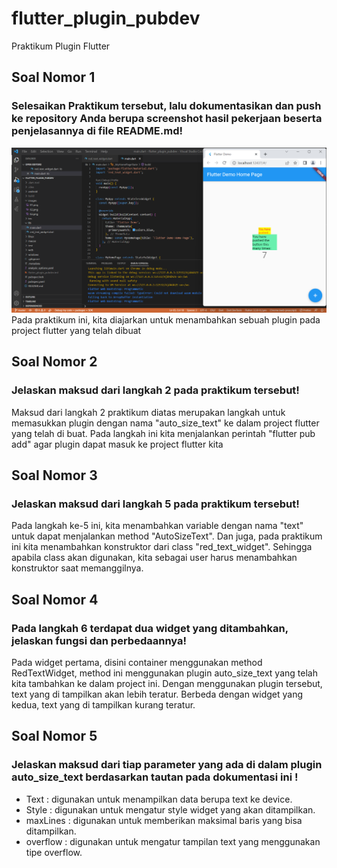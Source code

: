 # flutter_plugin_pubdev

Praktikum Plugin Flutter

## Soal Nomor 1
### Selesaikan Praktikum tersebut, lalu dokumentasikan dan push ke repository Anda berupa screenshot hasil pekerjaan beserta penjelasannya di file README.md!

![Screenshot startup_namer](images/04.png)
Pada praktikum ini, kita diajarkan untuk menambahkan sebuah plugin pada project flutter yang telah dibuat

## Soal Nomor 2
### Jelaskan maksud dari langkah 2 pada praktikum tersebut!
Maksud dari langkah 2 praktikum diatas merupakan langkah untuk memasukkan plugin dengan nama "auto_size_text" ke dalam project flutter yang telah di buat. Pada langkah ini kita menjalankan perintah "flutter pub add" agar plugin dapat masuk ke project flutter kita

## Soal Nomor 3
### Jelaskan maksud dari langkah 5 pada praktikum tersebut!
Pada langkah ke-5 ini, kita menambahkan variable dengan nama "text" untuk dapat menjalankan method "AutoSizeText". Dan juga, pada praktikum ini kita menambahkan konstruktor dari class "red_text_widget". Sehingga apabila class akan digunakan, kita sebagai user harus menambahkan konstruktor saat memanggilnya.

## Soal Nomor 4
### Pada langkah 6 terdapat dua widget yang ditambahkan, jelaskan fungsi dan perbedaannya!
Pada widget pertama, disini container menggunakan method RedTextWidget, method ini menggunakan plugin auto_size_text yang telah kita tambahkan ke dalam project ini. Dengan menggunakan plugin tersebut, text yang di tampilkan akan lebih teratur. Berbeda dengan widget yang kedua, text yang di tampilkan kurang teratur.

## Soal Nomor 5
### Jelaskan maksud dari tiap parameter yang ada di dalam plugin auto_size_text berdasarkan tautan pada dokumentasi ini !
- Text : digunakan untuk menampilkan data berupa text ke device.
- Style : digunakan untuk mengatur style widget yang akan ditampilkan.
- maxLines : digunakan untuk memberikan maksimal baris yang bisa ditampilkan.
- overflow : digunakan untuk mengatur tampilan text yang menggunakan tipe overflow.